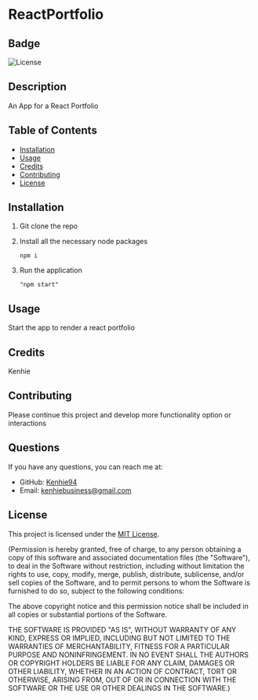 # ReactPortfolio

## Badge
![License](https://img.shields.io/badge/License-MIT-yellow.svg)

## Description
An App for a React Portfolio

## Table of Contents
- [Installation](#installation)
- [Usage](#usage)
- [Credits](#credits)
- [Contributing](#contributing)
- [License](#license)

## Installation
1. Git clone the repo

2. Install all the necessary node packages
    ```
    npm i
    ```
3. Run the application
    ```
    "npm start" 
    ```

## Usage
Start the app to render a react portfolio

## Credits
Kenhie

## Contributing
Please continue this project and develop more functionality option or interactions

## Questions
If you have any questions, you can reach me at:

- GitHub: [Kenhie94](https://github.com/Kenhie94)
- Email: kenhiebusiness@gmail.com

## License
This project is licensed under the [MIT License](![License](https://opensource.org/licenses/MIT)).

(Permission is hereby granted, free of charge, to any person obtaining a copy of this software and associated documentation files (the "Software"), to deal in the Software without restriction, including
    without limitation the rights to use, copy, modify, merge, publish, distribute, sublicense, and/or sell copies of the Software, and to permit persons to whom the Software is furnished to do so, subject to the following conditions:

The above copyright notice and this permission notice shall be included in all copies or substantial portions of the Software.

THE SOFTWARE IS PROVIDED "AS IS", WITHOUT WARRANTY OF ANY KIND, EXPRESS OR IMPLIED, INCLUDING BUT NOT LIMITED TO THE WARRANTIES OF MERCHANTABILITY, FITNESS FOR A PARTICULAR PURPOSE AND NONINFRINGEMENT. IN NO EVENT SHALL THE AUTHORS OR COPYRIGHT HOLDERS BE LIABLE FOR ANY CLAIM, DAMAGES OR OTHER LIABILITY, WHETHER IN AN ACTION OF CONTRACT, TORT OR OTHERWISE, ARISING FROM, OUT OF OR IN CONNECTION WITH THE SOFTWARE OR THE USE OR OTHER DEALINGS IN THE SOFTWARE.)

